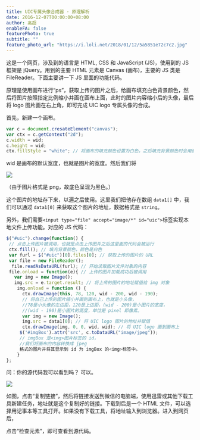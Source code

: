 ```yaml
---
title: UIC专属头像合成器 · 原理解析
date: 2016-12-07T00:00:00+08:00
author: 高超
enableFA: false
featurePhoto: true
subtitle: ""
feature_photo_url: "https://i.loli.net/2018/01/12/5a5851e72c7c2.jpg"
---
```


这是一个网页，涉及到的语言是 HTML, CSS 和 JavaScript (JS)，使用到的 JS 框架是 jQuery。用到的主要 HTML 元素是 Canvas (画布)，主要的 JS 类是 FileReader。下面主要讲一下 JS 里面的功能代码。

原理是使用画布进行“ps”，获取上传的图片之后，给画布填充白色背景颜色，然后将图片按照指定比例缩小并画在画布上面，此时的图片内容缩小后的头像，最后将 logo 图片画在右上角，即可完成 UIC logo 专属头像的合成。

首先，新建一个画布。

```js
var c = document.cresateElement("canvas");
var ctx = c.getContext("2d");
c.width = wid;
c.height = wid;
ctx.fillStyle = "white"; // 将画布的填充颜色设置为白色，之后填充背景颜色时会用到
```

wid 是画布的默认宽度，也就是图片的宽度。然后我们将

![](https://ooo.0o0.ooo/2017/06/17/5944fbb4bfe22.jpg)

（由于图片格式是 png，故底色呈现为黑色。）

这个图片的地址存下来，以遍之后使用。这里我们把他存在数组 `data1[]` 中，我们可以通过 `data1[0]` 来获取这个图片的地址，数据格式是 `string`。

另外，我们需要`<input type="file" accept="image/*" id="uic">`标签实现本地文件上传功能。对应的 JS 代码：

```js
$("#uic").change(function() {
 // 点击上传图片被调用，也就是点击上传图片之后这里面的代码会被运行
 ctx.fill(); // 填充背景颜色，颜色是白色
 var furl = $("#uic")[0].files[0]; // 获取上传的图片的 URL
 var file = new FileReader();
  file.readAsDataURL(furl); // 开始读取图片文件对象的内容
 file.onload = function(e){ // 上传的图片加载成功后被调用
   var img = new Image();
   img.src = e.target.result; // 将上传的图片的地址赋值给 img 对象
    img.onload = function () {
      ctx.drawImage(this, 78, 120, wid - 200, wid - 190);
      // 将自己上传的图片缩小并画到画布上，也就是小头像，
      //78是小头像的左边距，120是上边距，(wid - 200)是小图片的宽度，
      //(wid - 190)是小图片的高度，单位是 pixel 即像素。
      var img = new Image();
      img.src = data1[0]; // 将 UIC logo 图片的地址并赋值
      ctx.drawImage(img, 0, 0, wid, wid); // 将 UIC logo 画到画布上
     $('#imgBox').attr('src', c.toDataURL("image/jpeg"));
     // imgBox 是<img>图片标签的 id，
     //我们将画布的内容转换成 jpeg
     格式的图片并将其显示到 id 为 imgBox 的<img>标签中。
    }
};
```

问：你的源代码我可以看到吗？
可以。

![](https://ooo.0o0.ooo/2017/06/17/5944fbb4bea9c.jpg)

如图，点击“复制链接”，然后将链接发送到微信的电脑端，使用迅雷或其他下载工具新建任务，地址就是这个复制好的链接。下载到后是一个 HTML 文件，可以选择用记事本等工具打开。如果没有下载工具，将地址输入到浏览器。进入到网页后，

点击“检查元素”，即可查看到源代码。
